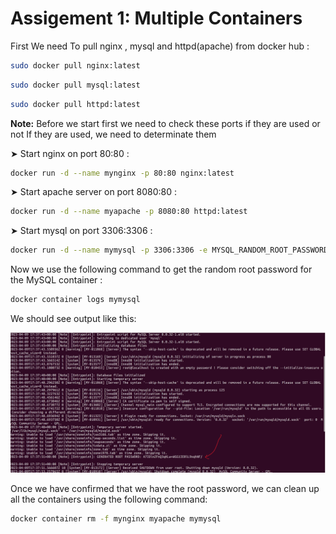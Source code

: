 # Assigement 1: Multiple Containers

First We need To pull nginx , mysql and httpd(apache) from docker hub :

```bash
sudo docker pull nginx:latest
```

```bash
sudo docker pull mysql:latest
```

```bash
sudo docker pull httpd:latest
```


**Note:** Before we start first we need to check these ports if they are used or not
If they are used, we need to determinate them


➤ Start nginx on port 80:80 :

```bash
docker run -d --name mynginx -p 80:80 nginx:latest
```

➤ Start apache server on port 8080:80 :

```bash
docker run -d --name myapache -p 8080:80 httpd:latest
```

➤ Start mysql on port 3306:3306 :

```bash
docker run -d --name mymysql -p 3306:3306 -e MYSQL_RANDOM_ROOT_PASSWORD=yes mysql
```

Now we use the following command to get the random root password for the MySQL container :

```bash
docker container logs mymysql
```

We should see output like this:

![image info](./img/MysqlLogs.png)


Once we have confirmed that we have the root password, we can clean up all the containers using the following command:

```bash
docker container rm -f mynginx myapache mymysql
```